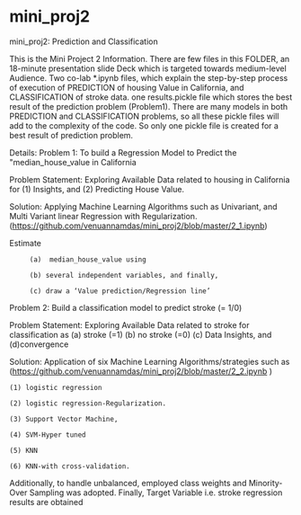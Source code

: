 # mini_proj2
mini_proj2: Prediction and Classification

This is the Mini Project 2 Information. There are few files in this FOLDER, an 18-minute presentation slide Deck which is targeted towards medium-level Audience. Two co-lab *.ipynb files, which explain the step-by-step process of execution of PREDICTION of housing Value in California, and CLASSIFICATION of stroke data. one results.pickle file which stores the best result of the prediction problem (Problem1). There are many models in both PREDICTION and CLASSIFICATION problems, so all these pickle files will add to the complexity of the code. So only one pickle file is created for a best result of prediction problem. 

Details: 
Problem 1: To build a Regression Model to Predict the "median_house_value in California

Problem Statement: Exploring Available Data related to housing in California for (1) Insights, and (2) Predicting House Value.


Solution: Applying Machine Learning Algorithms such as Univariant, and Multi Variant linear Regression with  Regularization.
(https://github.com/venuannamdas/mini_proj2/blob/master/2_1.ipynb) 

Estimate 
         
         (a)  median_house_value using 

         (b) several independent variables, and finally, 
         
         (c) draw a ‘Value prediction/Regression line’ 
         

Problem 2: Build a classification model to predict stroke (= 1/0)


Problem Statement: Exploring Available Data related to stroke for classification as (a) stroke (=1) (b) no stroke (=0) (c) Data Insights, and (d)convergence 

Solution: Application of six Machine Learning Algorithms/strategies such as  
(https://github.com/venuannamdas/mini_proj2/blob/master/2_2.ipynb )

    (1) logistic regression 
    
    (2) logistic regression-Regularization. 
    
    (3) Support Vector Machine, 
    
    (4) SVM-Hyper tuned 
    
    (5) KNN 
    
    (6) KNN-with cross-validation. 
    

Additionally, to handle unbalanced, employed class weights and Minority-Over Sampling was adopted. Finally, Target Variable i.e. stroke regression results are obtained 
